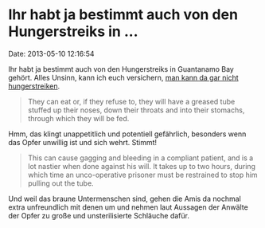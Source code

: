 Ihr habt ja bestimmt auch von den Hungerstreiks in \...
=======================================================

Date: 2013-05-10 12:16:54

Ihr habt ja bestimmt auch von den Hungerstreiks in Guantanamo Bay
gehört. Alles Unsinn, kann ich euch versichern, [man kann da gar nicht
hungerstreiken](http://www.economist.com/news/leaders/21577065-prison-deeply-un-american-disgrace-it-needs-be-closed-rapidly-enough-make-you-gag).

> They can eat or, if they refuse to, they will have a greased tube
> stuffed up their noses, down their throats and into their stomachs,
> through which they will be fed.

Hmm, das klingt unappetitlich und potentiell gefährlich, besonders wenn
das Opfer unwillig ist und sich wehrt. Stimmt!

> This can cause gagging and bleeding in a compliant patient, and is a
> lot nastier when done against his will. It takes up to two hours,
> during which time an unco-operative prisoner must be restrained to
> stop him pulling out the tube.

Und weil das braune Untermenschen sind, gehen die Amis da nochmal extra
unfreundlich mit denen um und nehmen laut Aussagen der Anwälte der Opfer
zu große und unsterilisierte Schläuche dafür.

